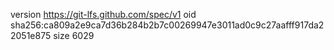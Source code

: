 version https://git-lfs.github.com/spec/v1
oid sha256:ca809a2e9ca7d36b284b2b7c00269947e3011ad0c9c27aafff917da22051e875
size 6029
